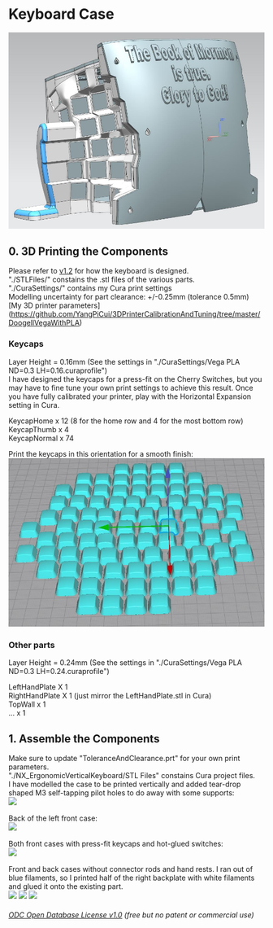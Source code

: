 # Keyboard Case
![](Case0.JPG)

## 0. 3D Printing the Components
Please refer to [v1.2](https://github.com/YangPiCui/ErgonomicVerticalKeyboard/tree/master/EVK_v1.2/Case#siemens-nx-modelling) for how the keyboard is designed.  
"./STLFiles/" constains the .stl files of the various parts.  
"./CuraSettings/" contains my Cura print settings  
Modelling uncertainty for part clearance: +/-0.25mm (tolerance 0.5mm)  
[My 3D printer parameters] (https://github.com/YangPiCui/3DPrinterCalibrationAndTuning/tree/master/DoogellVegaWithPLA)  

### Keycaps
Layer Height = 0.16mm (See the settings in "./CuraSettings/Vega PLA ND=0.3 LH=0.16.curaprofile")  
I have designed the keycaps for a press-fit on the Cherry Switches, but you may have to fine tune your own print settings to achieve this result. Once you have fully calibrated your printer, play with the Horizontal Expansion setting in Cura.

KeycapHome x 12 (8 for the home row and 4 for the most bottom row) 
KeycapThumb x 4  
KeycapNormal x 74  
  
Print the keycaps in this orientation for a smooth finish:  
![](KeycapOrientation.JPG)  

### Other parts
Layer Height = 0.24mm (See the settings in "./CuraSettings/Vega PLA ND=0.3 LH=0.24.curaprofile")  
  
LeftHandPlate X 1  
RightHandPlate X 1 (just mirror the LeftHandPlate.stl in Cura)  
TopWall x 1  
... x 1  


## 1. Assemble the Components





Make sure to update "ToleranceAndClearance.prt" for your own print parameters.  
"./NX_ErgonomicVerticalKeyboard/STL Files" constains Cura project files.  
I have modelled the case to be printed vertically and added tear-drop shaped M3 self-tapping pilot holes to do away with some supports:  
<img src="./Images/ASM_Case_LeftHand3.png"> 

Back of the left front case:  
<img src="./Images/3DPrintedCase0.jpg">  

Both front cases with press-fit keycaps and hot-glued switches:  
<img src="./Images/CaseFront.jpg"> 

Front and back cases without connector rods and hand rests. I ran out of blue filaments, so I printed half of the right backplate with white filaments and glued it onto the existing part.  
<img src="./Images/LeftRightCases0.jpg"> 
<img src="./Images/LeftRightCases1.jpg"> 
<img src="./Images/LeftRightCases2.jpg"> 

###### [ODC Open Database License v1.0](https://choosealicense.com/appendix/)  (free but no patent or commercial use)